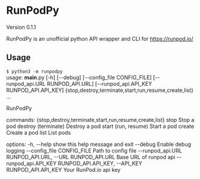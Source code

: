 # RunPodPy
Version 0.1.1

RunPodPy is an unofficial python API wrapper and CLI for https://runpod.io/

## Usage
`$ python3 -m runpodpy`  
usage: __main__.py [-h] [--debug] [--config_file CONFIG_FILE] [--runpod_api.URL RUNPOD_API.URL] [--runpod_api.API_KEY RUNPOD_API.API_KEY]
                   {stop,destroy,terminate,start,run,resume,create,list} ...

RunPodPy

commands:
  {stop,destroy,terminate,start,run,resume,create,list}
    stop                Stop a pod
    destroy (terminate)
                        Destroy a pod
    start (run, resume)
                        Start a pod
    create              Create a pod
    list                List pods

options:
  -h, --help            show this help message and exit
  --debug               Enable debug logging
  --config_file CONFIG_FILE
                        Path to config file
  --runpod_api.URL RUNPOD_API.URL, --URL RUNPOD_API.URL
                        Base URL of runpod api
  --runpod_api.API_KEY RUNPOD_API.API_KEY, --API_KEY RUNPOD_API.API_KEY
                        Your RunPod.io api key